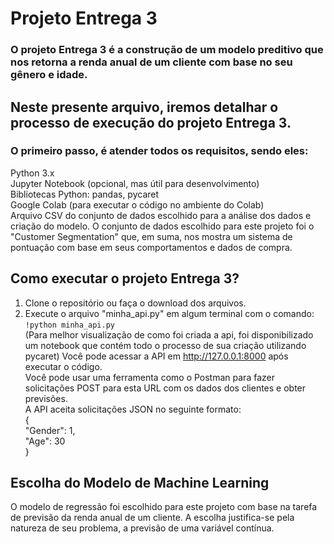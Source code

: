 # Projeto Entrega 3
### O projeto Entrega 3 é a construção de um modelo preditivo que nos retorna a renda anual de um cliente com base no seu gênero e idade.
## Neste presente arquivo, iremos detalhar o processo de execução do projeto Entrega 3.
### O primeiro passo, é atender todos os requisitos, sendo eles: 
Python 3.x <br>
Jupyter Notebook (opcional, mas útil para desenvolvimento) <br>
Bibliotecas Python: pandas, pycaret <br>
Google Colab (para executar o código no ambiente do Colab) <br>
Arquivo CSV do conjunto de dados escolhido para a análise dos dados e criação do modelo. O conjunto de dados escolhido para este projeto foi o "Customer Segmentation" que, em suma, nos mostra um sistema de pontuação com base em seus comportamentos e dados de compra.
## Como executar o projeto Entrega 3?
1. Clone o repositório ou faça o download dos arquivos.
2. Execute o arquivo "minha_api.py" em algum terminal com o comando: `!python minha_api.py` <br> (Para melhor visualização de como foi criada a api, foi disponibilizado um notebook que contém todo o processo de sua criação utilizando pycaret)
Você pode acessar a API em http://127.0.0.1:8000 após executar o código. <br>
Você pode usar uma ferramenta como o Postman para fazer solicitações POST para esta URL com os dados dos clientes e obter previsões.<br>
A API aceita solicitações JSON no seguinte formato: <br>
{ <br>
    "Gender": 1, <br>
    "Age": 30 <br>
}
## Escolha do Modelo de Machine Learning
O modelo de regressão foi escolhido para este projeto com base na tarefa de previsão da renda anual de um cliente. A escolha justifica-se pela natureza de seu problema, a previsão de uma variável contínua.
